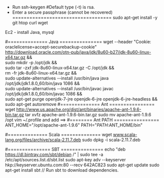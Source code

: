 - Run ssh-keygen #Default type (-t) is rsa.
- Enter a secure passphrase (cannot be recovered)
===================================
sudo apt-get install -y git htop curl wget



Ec2 - install Java, mysql


#============== Java ===============
wget --header "Cookie: oraclelicense=accept-securebackup-cookie" http://download.oracle.com/otn-pub/java/jdk/8u60-b27/jdk-8u60-linux-x64.tar.gz && \
sudo mkdir -p /opt/jdk && \
sudo tar -zxf jdk-8u60-linux-x64.tar.gz -C /opt/jdk && \
rm -fr jdk-8u60-linux-x64.tar.gz && \
sudo update-alternatives --install /usr/bin/java java /opt/jdk/jdk1.8.0_60/bin/java 1086 && \
sudo update-alternatives --install /usr/bin/javac javac /opt/jdk/jdk1.8.0_60/bin/javac 1086 && \
sudo apt-get purge openjdk-7-jre openjdk-6-jre openjdk-6-jre-headless && \
sudo apt-get autoremove 
#============== Ant ================
wget http://www.us.apache.org/dist/ant/binaries/apache-ant-1.9.6-bin.tar.gz
tar xvfz apache-ant-1.9.6-bin.tar.gz
sudo mv apache-ant-1.9.6 /opt
vim ~/.profile and add ==> 
#======== Ant PATH ================
ANT_HOME="/opt/apache-ant-1.9.6"
PATH="$PATH:$ANT_HOME/bin"

#============== Scala ==============
wget www.scala-lang.org/files/archive/scala-2.11.7.deb
sudo dpkg -i scala-2.11.7.deb

#=============== SBT ===============
echo "deb https://dl.bintray.com/sbt/debian /" | sudo tee -a /etc/apt/sources.list.d/sbt.list
sudo apt-key adv --keyserver hkp://keyserver.ubuntu.com:80 --recv 642AC823
sudo apt-get update
sudo apt-get install sbt
// Run sbt to download dependencies.


